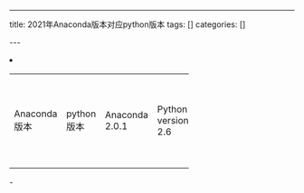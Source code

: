 
--- 
title:  2021年Anaconda版本对应python版本 
tags: []
categories: [] 

---<li> 
  <table cellspacing="0" style="width:238pt;"><tbody><td style="vertical-align:middle;width:110pt;">Anaconda版本</td><td style="vertical-align:middle;width:128pt;">python版本</td>
<td style="vertical-align:middle;">Anaconda 2.0.1</td><td style="vertical-align:middle;">Python version 2.6</td>
<td style="vertical-align:middle;">Anaconda 2.0.1</td><td style="vertical-align:middle;">Python version 2.7</td>
<td style="vertical-align:middle;">Anaconda 2.0.1</td><td style="vertical-align:middle;">Python version 3.3</td>
<td style="vertical-align:middle;">Anaconda 2.0.1</td><td style="vertical-align:middle;">Python version 3.4</td>
<td style="vertical-align:middle;">Anaconda 2.1.0</td><td style="vertical-align:middle;">Python version 2.6</td>
<td style="vertical-align:middle;">Anaconda 2.1.0</td><td style="vertical-align:middle;">Python version 2.7</td>
<td style="vertical-align:middle;">Anaconda 2.1.0</td><td style="vertical-align:middle;">Python version 3.3</td>
<td style="vertical-align:middle;">Anaconda 2.1.0</td><td style="vertical-align:middle;">Python version 3.4</td>
<td style="vertical-align:middle;">Anaconda 2.2.0</td><td style="vertical-align:middle;">Python version 2.6</td>
<td style="vertical-align:middle;">Anaconda 2.2.0</td><td style="vertical-align:middle;">Python version 2.7</td>
<td style="vertical-align:middle;">Anaconda 2.2.0</td><td style="vertical-align:middle;">Python version 3.3</td>
<td style="vertical-align:middle;">Anaconda 2.2.0</td><td style="vertical-align:middle;">Python version 3.4</td>
<td style="vertical-align:middle;">Anaconda 2.3.0</td><td style="vertical-align:middle;">Python version 2.6</td>
<td style="vertical-align:middle;">Anaconda 2.3.0</td><td style="vertical-align:middle;">Python version 2.7</td>
<td style="vertical-align:middle;">Anaconda 2.3.0</td><td style="vertical-align:middle;">Python version 3.3</td>
<td style="vertical-align:middle;">Anaconda 2.3.0</td><td style="vertical-align:middle;">Python version 3.4</td>
<td style="vertical-align:middle;">Anaconda 2.4.0</td><td style="vertical-align:middle;">Python version 2.7</td>
<td style="vertical-align:middle;">Anaconda 2.4.0</td><td style="vertical-align:middle;">Python version 3.4</td>
<td style="vertical-align:middle;">Anaconda 2.4.0</td><td style="vertical-align:middle;">Python version 3.5</td>
<td style="vertical-align:middle;">Anaconda 2.4.1</td><td style="vertical-align:middle;">Python version 2.7</td>
<td style="vertical-align:middle;">Anaconda 2.4.1</td><td style="vertical-align:middle;">Python version 3.4</td>
<td style="vertical-align:middle;">Anaconda 2.4.1</td><td style="vertical-align:middle;">Python version 3.5</td>
<td style="vertical-align:middle;">Anaconda 2.5.0</td><td style="vertical-align:middle;">Python version 2.7</td>
<td style="vertical-align:middle;">Anaconda 2.5.0</td><td style="vertical-align:middle;">Python version 3.4</td>
<td style="vertical-align:middle;">Anaconda 2.5.0</td><td style="vertical-align:middle;">Python version 3.5</td>
<td style="vertical-align:middle;">Anaconda 4.0.0</td><td style="vertical-align:middle;">Python version 2.7</td>
<td style="vertical-align:middle;">Anaconda 4.0.0</td><td style="vertical-align:middle;">Python version 3.4</td>
<td style="vertical-align:middle;">Anaconda 4.0.0</td><td style="vertical-align:middle;">Python version 3.5</td>
<td style="vertical-align:middle;">Anaconda 4.1.0</td><td style="vertical-align:middle;">Python version 2.7</td>
<td style="vertical-align:middle;">Anaconda 4.1.0</td><td style="vertical-align:middle;">Python version 3.4</td>
<td style="vertical-align:middle;">Anaconda 4.1.0</td><td style="vertical-align:middle;">Python version 3.5</td>
<td style="vertical-align:middle;">Anaconda 4.1.1</td><td style="vertical-align:middle;">Python version 2.7</td>
<td style="vertical-align:middle;">Anaconda 4.1.1</td><td style="vertical-align:middle;">Python version 3.4</td>
<td style="vertical-align:middle;">Anaconda 4.1.1</td><td style="vertical-align:middle;">Python version 3.5</td>
<td style="vertical-align:middle;">Anaconda 4.2.0</td><td style="vertical-align:middle;">Python version 2.7</td>
<td style="vertical-align:middle;">Anaconda 4.2.0</td><td style="vertical-align:middle;">Python version 3.4</td>
<td style="vertical-align:middle;">Anaconda 4.2.0</td><td style="vertical-align:middle;">Python version 3.5</td>
<td style="vertical-align:middle;">Anaconda 4.3.0</td><td style="vertical-align:middle;">Python version 2.7</td>
<td style="vertical-align:middle;">Anaconda 4.3.0</td><td style="vertical-align:middle;">Python version 3.4</td>
<td style="vertical-align:middle;">Anaconda 4.3.0</td><td style="vertical-align:middle;">Python version 3.5</td>
<td style="vertical-align:middle;">Anaconda 4.3.0</td><td style="vertical-align:middle;">Python version 3.6</td>
<td style="vertical-align:middle;">Anaconda 4.3.1</td><td style="vertical-align:middle;">Python version 2.7</td>
<td style="vertical-align:middle;">Anaconda 4.3.1</td><td style="vertical-align:middle;">Python version 3.4</td>
<td style="vertical-align:middle;">Anaconda 4.3.1</td><td style="vertical-align:middle;">Python version 3.5</td>
<td style="vertical-align:middle;">Anaconda 4.3.1</td><td style="vertical-align:middle;">Python version 3.6</td>
<td style="vertical-align:middle;">Anaconda 4.4.0</td><td style="vertical-align:middle;">Python version 2.7</td>
<td style="vertical-align:middle;">Anaconda 4.4.0</td><td style="vertical-align:middle;">Python version 3.5</td>
<td style="vertical-align:middle;">Anaconda 4.4.0</td><td style="vertical-align:middle;">Python version 3.6</td>
<td style="vertical-align:middle;">Anaconda 5.0.0</td><td style="vertical-align:middle;">32-bit Linux with Python 2.7</td>
<td style="vertical-align:middle;">Anaconda 5.0.0</td><td style="vertical-align:middle;">64-bit Linux with Python 2.7</td>
<td style="vertical-align:middle;">Anaconda 5.0.0</td><td style="vertical-align:middle;">64-bit Linux on IBM Power CPUs with Python 2.7</td>
<td style="vertical-align:middle;">Anaconda 5.0.0</td><td style="vertical-align:middle;">macOS with Python 2.7</td>
<td style="vertical-align:middle;">Anaconda 5.0.0</td><td style="vertical-align:middle;">32-bit Windows with Python 2.7</td>
<td style="vertical-align:middle;">Anaconda 5.0.0</td><td style="vertical-align:middle;">64-bit Windows with Python 2.7</td>
<td style="vertical-align:middle;">Anaconda 5.0.0</td><td style="vertical-align:middle;">32-bit Linux with Python 3.5</td>
<td style="vertical-align:middle;">Anaconda 5.0.0</td><td style="vertical-align:middle;">64-bit Linux with Python 3.5</td>
<td style="vertical-align:middle;">Anaconda 5.0.0</td><td style="vertical-align:middle;">64-bit Linux on IBM Power CPUs with Python 3.5</td>
<td style="vertical-align:middle;">Anaconda 5.0.0</td><td style="vertical-align:middle;">macOS with Python 3.5</td>
<td style="vertical-align:middle;">Anaconda 5.0.0</td><td style="vertical-align:middle;">32-bit Windows with Python 3.5</td>
<td style="vertical-align:middle;">Anaconda 5.0.0</td><td style="vertical-align:middle;">64-bit Windows with Python 3.5</td>
<td style="vertical-align:middle;">Anaconda 5.0.0</td><td style="vertical-align:middle;">32-bit Linux with Python 3.6</td>
<td style="vertical-align:middle;">Anaconda 5.0.0</td><td style="vertical-align:middle;">64-bit Linux with Python 3.6</td>
<td style="vertical-align:middle;">Anaconda 5.0.0</td><td style="vertical-align:middle;">64-bit Linux on IBM Power CPUs with Python 3.6</td>
<td style="vertical-align:middle;">Anaconda 5.0.0</td><td style="vertical-align:middle;">macOS with Python 3.6</td>
<td style="vertical-align:middle;">Anaconda 5.0.0</td><td style="vertical-align:middle;">32-bit Windows with Python 3.6</td>
<td style="vertical-align:middle;">Anaconda 5.0.0</td><td style="vertical-align:middle;">64-bit Windows with Python 3.6</td>
<td style="vertical-align:middle;">Anaconda 5.0.1</td><td style="vertical-align:middle;">32-bit Linux with Python 2.7</td>
<td style="vertical-align:middle;">Anaconda 5.0.1</td><td style="vertical-align:middle;">64-bit Linux with Python 2.7</td>
<td style="vertical-align:middle;">Anaconda 5.0.1</td><td style="vertical-align:middle;">64-bit Linux on IBM Power CPUs with Python 2.7</td>
<td style="vertical-align:middle;">Anaconda 5.0.1</td><td style="vertical-align:middle;">macOS with Python 2.7</td>
<td style="vertical-align:middle;">Anaconda 5.0.1</td><td style="vertical-align:middle;">32-bit Windows with Python 2.7</td>
<td style="vertical-align:middle;">Anaconda 5.0.1</td><td style="vertical-align:middle;">64-bit Windows with Python 2.7</td>
<td style="vertical-align:middle;">Anaconda 5.0.1</td><td style="vertical-align:middle;">32-bit Linux with Python 3.5</td>
<td style="vertical-align:middle;">Anaconda 5.0.1</td><td style="vertical-align:middle;">64-bit Linux with Python 3.5</td>
<td style="vertical-align:middle;">Anaconda 5.0.1</td><td style="vertical-align:middle;">64-bit Linux on IBM Power CPUs with Python 3.5</td>
<td style="vertical-align:middle;">Anaconda 5.0.1</td><td style="vertical-align:middle;">macOS with Python 3.5</td>
<td style="vertical-align:middle;">Anaconda 5.0.1</td><td style="vertical-align:middle;">32-bit Windows with Python 3.5</td>
<td style="vertical-align:middle;">Anaconda 5.0.1</td><td style="vertical-align:middle;">64-bit Windows with Python 3.5</td>
<td style="vertical-align:middle;">Anaconda 5.0.1</td><td style="vertical-align:middle;">32-bit Linux with Python 3.6</td>
<td style="vertical-align:middle;">Anaconda 5.0.1</td><td style="vertical-align:middle;">64-bit Linux with Python 3.6</td>
<td style="vertical-align:middle;">Anaconda 5.0.1</td><td style="vertical-align:middle;">64-bit Linux on IBM Power CPUs with Python 3.6</td>
<td style="vertical-align:middle;">Anaconda 5.0.1</td><td style="vertical-align:middle;">macOS with Python 3.6</td>
<td style="vertical-align:middle;">Anaconda 5.0.1</td><td style="vertical-align:middle;">32-bit Windows with Python 3.6</td>
<td style="vertical-align:middle;">Anaconda 5.0.1</td><td style="vertical-align:middle;">64-bit Windows with Python 3.6</td>
<td style="vertical-align:middle;">Anaconda 5.1.0</td><td style="vertical-align:middle;">32-bit Linux with Python 2.7</td>
<td style="vertical-align:middle;">Anaconda 5.1.0</td><td style="vertical-align:middle;">64-bit Linux with Python 2.7</td>
<td style="vertical-align:middle;">Anaconda 5.1.0</td><td style="vertical-align:middle;">64-bit Linux on IBM Power CPUs with Python 2.7</td>
<td style="vertical-align:middle;">Anaconda 5.1.0</td><td style="vertical-align:middle;">macOS with Python 2.7</td>
<td style="vertical-align:middle;">Anaconda 5.1.0</td><td style="vertical-align:middle;">32-bit Windows with Python 2.7</td>
<td style="vertical-align:middle;">Anaconda 5.1.0</td><td style="vertical-align:middle;">64-bit Windows with Python 2.7</td>
<td style="vertical-align:middle;">Anaconda 5.1.0</td><td style="vertical-align:middle;">32-bit Linux with Python 3.5</td>
<td style="vertical-align:middle;">Anaconda 5.1.0</td><td style="vertical-align:middle;">64-bit Linux with Python 3.5</td>
<td style="vertical-align:middle;">Anaconda 5.1.0</td><td style="vertical-align:middle;">64-bit Linux on IBM Power CPUs with Python 3.5</td>
<td style="vertical-align:middle;">Anaconda 5.1.0</td><td style="vertical-align:middle;">macOS with Python 3.5</td>
<td style="vertical-align:middle;">Anaconda 5.1.0</td><td style="vertical-align:middle;">32-bit Windows with Python 3.5</td>
<td style="vertical-align:middle;">Anaconda 5.1.0</td><td style="vertical-align:middle;">64-bit Windows with Python 3.5</td>
<td style="vertical-align:middle;">Anaconda 5.1.0</td><td style="vertical-align:middle;">32-bit Linux with Python 3.6</td>
<td style="vertical-align:middle;">Anaconda 5.1.0</td><td style="vertical-align:middle;">64-bit Linux with Python 3.6</td>
<td style="vertical-align:middle;">Anaconda 5.1.0</td><td style="vertical-align:middle;">64-bit Linux on IBM Power CPUs with Python 3.6</td>
<td style="vertical-align:middle;">Anaconda 5.1.0</td><td style="vertical-align:middle;">macOS with Python 3.6</td>
<td style="vertical-align:middle;">Anaconda 5.1.0</td><td style="vertical-align:middle;">32-bit Windows with Python 3.6</td>
<td style="vertical-align:middle;">Anaconda 5.1.0</td><td style="vertical-align:middle;">64-bit Windows with Python 3.6</td>
<td style="vertical-align:middle;">Anaconda 5.2.0</td><td style="vertical-align:middle;">32-bit Linux with Python 2.7</td>
<td style="vertical-align:middle;">Anaconda 5.2.0</td><td style="vertical-align:middle;">64-bit Linux with Python 2.7</td>
<td style="vertical-align:middle;">Anaconda 5.2.0</td><td style="vertical-align:middle;">64-bit Linux on IBM Power CPUs with Python 2.7</td>
<td style="vertical-align:middle;">Anaconda 5.2.0</td><td style="vertical-align:middle;">macOS with Python 2.7</td>
<td style="vertical-align:middle;">Anaconda 5.2.0</td><td style="vertical-align:middle;">32-bit Windows with Python 2.7</td>
<td style="vertical-align:middle;">Anaconda 5.2.0</td><td style="vertical-align:middle;">64-bit Windows with Python 2.7</td>
<td style="vertical-align:middle;">Anaconda 5.2.0</td><td style="vertical-align:middle;">32-bit Linux with Python 3.5</td>
<td style="vertical-align:middle;">Anaconda 5.2.0</td><td style="vertical-align:middle;">64-bit Linux with Python 3.5</td>
<td style="vertical-align:middle;">Anaconda 5.2.0</td><td style="vertical-align:middle;">64-bit Linux on IBM Power CPUs with Python 3.5</td>
<td style="vertical-align:middle;">Anaconda 5.2.0</td><td style="vertical-align:middle;">macOS with Python 3.5</td>
<td style="vertical-align:middle;">Anaconda 5.2.0</td><td style="vertical-align:middle;">32-bit Windows with Python 3.5</td>
<td style="vertical-align:middle;">Anaconda 5.2.0</td><td style="vertical-align:middle;">64-bit Windows with Python 3.5</td>
<td style="vertical-align:middle;">Anaconda 5.2.0</td><td style="vertical-align:middle;">32-bit Linux with Python 3.6</td>
<td style="vertical-align:middle;">Anaconda 5.2.0</td><td style="vertical-align:middle;">64-bit Linux with Python 3.6</td>
<td style="vertical-align:middle;">Anaconda 5.2.0</td><td style="vertical-align:middle;">64-bit Linux on IBM Power CPUs with Python 3.6</td>
<td style="vertical-align:middle;">Anaconda 5.2.0</td><td style="vertical-align:middle;">macOS with Python 3.6</td>
<td style="vertical-align:middle;">Anaconda 5.2.0</td><td style="vertical-align:middle;">32-bit Windows with Python 3.6</td>
<td style="vertical-align:middle;">Anaconda 5.2.0</td><td style="vertical-align:middle;">64-bit Windows with Python 3.6</td>
<td style="vertical-align:middle;">Anaconda 5.3.0</td><td style="vertical-align:middle;">32-bit Linux with Python 2.7</td>
<td style="vertical-align:middle;">Anaconda 5.3.0</td><td style="vertical-align:middle;">64-bit Linux with Python 2.7</td>
<td style="vertical-align:middle;">Anaconda 5.3.0</td><td style="vertical-align:middle;">64-bit Linux on IBM Power CPUs with Python 2.7</td>
<td style="vertical-align:middle;">Anaconda 5.3.0</td><td style="vertical-align:middle;">macOS with Python 2.7</td>
<td style="vertical-align:middle;">Anaconda 5.3.0</td><td style="vertical-align:middle;">32-bit Windows with Python 2.7</td>
<td style="vertical-align:middle;">Anaconda 5.3.0</td><td style="vertical-align:middle;">64-bit Windows with Python 2.7</td>
<td style="vertical-align:middle;">Anaconda 5.3.0</td><td style="vertical-align:middle;">32-bit Linux with Python 3.6</td>
<td style="vertical-align:middle;">Anaconda 5.3.0</td><td style="vertical-align:middle;">64-bit Linux with Python 3.6</td>
<td style="vertical-align:middle;">Anaconda 5.3.0</td><td style="vertical-align:middle;">64-bit Linux on IBM Power CPUs with Python 3.6</td>
<td style="vertical-align:middle;">Anaconda 5.3.0</td><td style="vertical-align:middle;">macOS with Python 3.6</td>
<td style="vertical-align:middle;">Anaconda 5.3.0</td><td style="vertical-align:middle;">32-bit Windows with Python 3.6</td>
<td style="vertical-align:middle;">Anaconda 5.3.0</td><td style="vertical-align:middle;">64-bit Windows with Python 3.6</td>
<td style="vertical-align:middle;">Anaconda 5.3.0</td><td style="vertical-align:middle;">32-bit Linux with Python 3.7</td>
<td style="vertical-align:middle;">Anaconda 5.3.0</td><td style="vertical-align:middle;">64-bit Linux with Python 3.7</td>
<td style="vertical-align:middle;">Anaconda 5.3.0</td><td style="vertical-align:middle;">64-bit Linux on IBM Power CPUs with Python 3.7</td>
<td style="vertical-align:middle;">Anaconda 5.3.0</td><td style="vertical-align:middle;">64-bit macOS with Python 3.7</td>
<td style="vertical-align:middle;">Anaconda 5.3.0</td><td style="vertical-align:middle;">32-bit Windows with Python 3.7</td>
<td style="vertical-align:middle;">Anaconda 5.3.0</td><td style="vertical-align:middle;">64-bit Windows with Python 3.7</td>
<td style="vertical-align:middle;">Anaconda 2018.12</td><td style="vertical-align:middle;">32-bit Linux with Python 2.7</td>
<td style="vertical-align:middle;">Anaconda 2018.12</td><td style="vertical-align:middle;">64-bit Linux with Python 2.7</td>
<td style="vertical-align:middle;">Anaconda 2018.12</td><td style="vertical-align:middle;">64-bit Linux on IBM Power CPUs with Python 2.7</td>
<td style="vertical-align:middle;">Anaconda 2018.12</td><td style="vertical-align:middle;">macOS with Python 2.7</td>
<td style="vertical-align:middle;">Anaconda 2018.12</td><td style="vertical-align:middle;">32-bit Windows with Python 2.7</td>
<td style="vertical-align:middle;">Anaconda 2018.12</td><td style="vertical-align:middle;">64-bit Windows with Python 2.7</td>
<td style="vertical-align:middle;">Anaconda 2018.12</td><td style="vertical-align:middle;">32-bit Linux with Python 3.6</td>
<td style="vertical-align:middle;">Anaconda 2018.12</td><td style="vertical-align:middle;">64-bit Linux with Python 3.6</td>
<td style="vertical-align:middle;">Anaconda 2018.12</td><td style="vertical-align:middle;">64-bit Linux on IBM Power CPUs with Python 3.6</td>
<td style="vertical-align:middle;">Anaconda 2018.12</td><td style="vertical-align:middle;">macOS with Python 3.6</td>
<td style="vertical-align:middle;">Anaconda 2018.12</td><td style="vertical-align:middle;">32-bit Windows with Python 3.6</td>
<td style="vertical-align:middle;">Anaconda 2018.12</td><td style="vertical-align:middle;">64-bit Windows with Python 3.6</td>
<td style="vertical-align:middle;">Anaconda 2018.12</td><td style="vertical-align:middle;">32-bit Linux with Python 3.7</td>
<td style="vertical-align:middle;">Anaconda 2018.12</td><td style="vertical-align:middle;">64-bit Linux with Python 3.7</td>
<td style="vertical-align:middle;">Anaconda 2018.12</td><td style="vertical-align:middle;">64-bit Linux on IBM Power CPUs with Python 3.7</td>
<td style="vertical-align:middle;">Anaconda 2018.12</td><td style="vertical-align:middle;">macOS with Python 3.7</td>
<td style="vertical-align:middle;">Anaconda 2018.12</td><td style="vertical-align:middle;">32-bit Windows with Python 3.7</td>
<td style="vertical-align:middle;">Anaconda 2018.12</td><td style="vertical-align:middle;">64-bit Windows with Python 3.7</td>
<td style="vertical-align:middle;">Anaconda 2019.03</td><td style="vertical-align:middle;">64-bit Linux with Python 2.7</td>
<td style="vertical-align:middle;">Anaconda 2019.03</td><td style="vertical-align:middle;">64-bit Linux on IBM Power CPUs with Python 2.7</td>
<td style="vertical-align:middle;">Anaconda 2019.03</td><td style="vertical-align:middle;">macOS with Python 2.7</td>
<td style="vertical-align:middle;">Anaconda 2019.03</td><td style="vertical-align:middle;">32-bit Windows with Python 2.7</td>
<td style="vertical-align:middle;">Anaconda 2019.03</td><td style="vertical-align:middle;">64-bit Windows with Python 2.7</td>
<td style="vertical-align:middle;">Anaconda 2019.03</td><td style="vertical-align:middle;">64-bit Linux with Python 3.6</td>
<td style="vertical-align:middle;">Anaconda 2019.03</td><td style="vertical-align:middle;">64-bit Linux on IBM Power CPUs with Python 3.6</td>
<td style="vertical-align:middle;">Anaconda 2019.03</td><td style="vertical-align:middle;">macOS with Python 3.6</td>
<td style="vertical-align:middle;">Anaconda 2019.03</td><td style="vertical-align:middle;">32-bit Windows with Python 3.6</td>
<td style="vertical-align:middle;">Anaconda 2019.03</td><td style="vertical-align:middle;">64-bit Windows with Python 3.6</td>
<td style="vertical-align:middle;">Anaconda 2019.03</td><td style="vertical-align:middle;">64-bit Linux with Python 3.7</td>
<td style="vertical-align:middle;">Anaconda 2019.03</td><td style="vertical-align:middle;">64-bit Linux on IBM Power CPUs with Python 3.7</td>
<td style="vertical-align:middle;">Anaconda 2019.03</td><td style="vertical-align:middle;">macOS with Python 3.7</td>
<td style="vertical-align:middle;">Anaconda 2019.03</td><td style="vertical-align:middle;">32-bit Windows with Python 3.7</td>
<td style="vertical-align:middle;">Anaconda 2019.03</td><td style="vertical-align:middle;">64-bit Windows with Python 3.7</td>
<td style="vertical-align:middle;">Anaconda 2019.07</td><td style="vertical-align:middle;">64-bit Linux with Python 2.7</td>
<td style="vertical-align:middle;">Anaconda 2019.07</td><td style="vertical-align:middle;">64-bit Linux on IBM Power CPUs with Python 2.7</td>
<td style="vertical-align:middle;">Anaconda 2019.07</td><td style="vertical-align:middle;">macOS with Python 2.7</td>
<td style="vertical-align:middle;">Anaconda 2019.07</td><td style="vertical-align:middle;">32-bit Windows with Python 2.7</td>
<td style="vertical-align:middle;">Anaconda 2019.07</td><td style="vertical-align:middle;">64-bit Windows with Python 2.7</td>
<td style="vertical-align:middle;">Anaconda 2019.07</td><td style="vertical-align:middle;">64-bit Linux with Python 3.6</td>
<td style="vertical-align:middle;">Anaconda 2019.07</td><td style="vertical-align:middle;">64-bit Linux on IBM Power CPUs with Python 3.6</td>
<td style="vertical-align:middle;">Anaconda 2019.07</td><td style="vertical-align:middle;">macOS with Python 3.6</td>
<td style="vertical-align:middle;">Anaconda 2019.07</td><td style="vertical-align:middle;">32-bit Windows with Python 3.6</td>
<td style="vertical-align:middle;">Anaconda 2019.07</td><td style="vertical-align:middle;">64-bit Windows with Python 3.6</td>
<td style="vertical-align:middle;">Anaconda 2019.07</td><td style="vertical-align:middle;">64-bit Linux with Python 3.7</td>
<td style="vertical-align:middle;">Anaconda 2019.07</td><td style="vertical-align:middle;">64-bit Linux on IBM Power CPUs with Python 3.7</td>
<td style="vertical-align:middle;">Anaconda 2019.07</td><td style="vertical-align:middle;">macOS with Python 3.7</td>
<td style="vertical-align:middle;">Anaconda 2019.07</td><td style="vertical-align:middle;">32-bit Windows with Python 3.7</td>
<td style="vertical-align:middle;">Anaconda 2019.07</td><td style="vertical-align:middle;">64-bit Windows with Python 3.7</td>
<td style="vertical-align:middle;">Anaconda 2019.10</td><td style="vertical-align:middle;">64-bit Linux with Python 2.7</td>
<td style="vertical-align:middle;">Anaconda 2019.10</td><td style="vertical-align:middle;">64-bit Linux on IBM Power CPUs with Python 2.7</td>
<td style="vertical-align:middle;">Anaconda 2019.10</td><td style="vertical-align:middle;">macOS with Python 2.7</td>
<td style="vertical-align:middle;">Anaconda 2019.10</td><td style="vertical-align:middle;">32-bit Windows with Python 2.7</td>
<td style="vertical-align:middle;">Anaconda 2019.10</td><td style="vertical-align:middle;">64-bit Windows with Python 2.7</td>
<td style="vertical-align:middle;">Anaconda 2019.10</td><td style="vertical-align:middle;">64-bit Linux with Python 3.6</td>
<td style="vertical-align:middle;">Anaconda 2019.10</td><td style="vertical-align:middle;">64-bit Linux on IBM Power CPUs with Python 3.6</td>
<td style="vertical-align:middle;">Anaconda 2019.10</td><td style="vertical-align:middle;">macOS with Python 3.6</td>
<td style="vertical-align:middle;">Anaconda 2019.10</td><td style="vertical-align:middle;">32-bit Windows with Python 3.6</td>
<td style="vertical-align:middle;">Anaconda 2019.10</td><td style="vertical-align:middle;">64-bit Windows with Python 3.6</td>
<td style="vertical-align:middle;">Anaconda 2019.10</td><td style="vertical-align:middle;">64-bit Linux with Python 3.7</td>
<td style="vertical-align:middle;">Anaconda 2019.10</td><td style="vertical-align:middle;">64-bit Linux on IBM Power CPUs with Python 3.7</td>
<td style="vertical-align:middle;">Anaconda 2019.10</td><td style="vertical-align:middle;">macOS with Python 3.7</td>
<td style="vertical-align:middle;">Anaconda 2019.10</td><td style="vertical-align:middle;">32-bit Windows with Python 3.7</td>
<td style="vertical-align:middle;">Anaconda 2019.10</td><td style="vertical-align:middle;">64-bit Windows with Python 3.7</td>
<td style="vertical-align:middle;">Anaconda 2020.02</td><td style="vertical-align:middle;">64-bit Linux with Python 3.6</td>
<td style="vertical-align:middle;">Anaconda 2020.02</td><td style="vertical-align:middle;">64-bit Linux on IBM Power CPUs with Python 3.6</td>
<td style="vertical-align:middle;">Anaconda 2020.02</td><td style="vertical-align:middle;">macOS with Python 3.6</td>
<td style="vertical-align:middle;">Anaconda 2020.02</td><td style="vertical-align:middle;">32-bit Windows with Python 3.6</td>
<td style="vertical-align:middle;">Anaconda 2020.02</td><td style="vertical-align:middle;">64-bit Windows with Python 3.6</td>
<td style="vertical-align:middle;">Anaconda 2020.02</td><td style="vertical-align:middle;">64-bit Linux with Python 3.7</td>
<td style="vertical-align:middle;">Anaconda 2020.02</td><td style="vertical-align:middle;">64-bit Linux on IBM Power CPUs with Python 3.7</td>
<td style="vertical-align:middle;">Anaconda 2020.02</td><td style="vertical-align:middle;">macOS with Python 3.7</td>
<td style="vertical-align:middle;">Anaconda 2020.02</td><td style="vertical-align:middle;">32-bit Windows with Python 3.7</td>
<td style="vertical-align:middle;">Anaconda 2020.02</td><td style="vertical-align:middle;">64-bit Windows with Python 3.7</td>
<td style="vertical-align:middle;">Anaconda 2020.02</td><td style="vertical-align:middle;">64-bit Linux with Python 3.8</td>
<td style="vertical-align:middle;">Anaconda 2020.02</td><td style="vertical-align:middle;">64-bit Linux on IBM Power CPUs with Python 3.8</td>
<td style="vertical-align:middle;">Anaconda 2020.02</td><td style="vertical-align:middle;">macOS with Python 3.8</td>
<td style="vertical-align:middle;">Anaconda 2020.02</td><td style="vertical-align:middle;">32-bit Windows with Python 3.8</td>
<td style="vertical-align:middle;">Anaconda 2020.02</td><td style="vertical-align:middle;">64-bit Windows with Python 3.8</td>
</tbody></table></li>- 